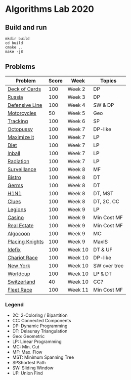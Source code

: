 # Algorithms Lab 2020

## Build and run

```shell script
mkdir build
cd build
cmake ..
make -j8
```

## Problems

| Problem                                               | Score | Week      | Topics        | 
| ----------------------------------------------------- | ----- | --------- | ------------- |
| [Deck of Cards](src/pow/pow02_deck_of_cards.cpp)      | 100   | Week 2    | DP            |
| [Russia](src/pow/pow03_russia_official_solution.cpp)  | 100   | Week 3    | DP            |
| [Defensive Line](src/pow/pow04_defensive_line.cpp)    | 100   | Week 4    | SW & DP       |
| [Motorcycles](src/pow/pow05_motorcycles.cpp)          | 50    | Week 5    | Geo           |
| [Tracking](src/pow/pow06_tracking.cpp)                | 100   | Week 6    | SP            |
| [Octopussy](src/pow/pow07_octopussy.cpp)              | 100   | Week 7    | DP-like       |
| [Maximize it](src/week7/maximizeit.cpp)               | 100   | Week 7    | LP            | 
| [Diet](src/week7/diet.cpp)                            | 100   | Week 7    | LP            | 
| [Inball](src/week7/inball.cpp)                        | 100   | Week 7    | LP            | 
| [Radiation](src/week7/radiation.cpp)                  | 100   | Week 7    | LP            | 
| [Surveillance](src/pow/pow08_surveillance.cpp)        | 100   | Week 8    | MF            |
| [Bistro](src/week8/bistro.cpp)                        | 100   | Week 8    | DT            | 
| [Germs](src/week8/germs.cpp)                          | 100   | Week 8    | DT            | 
| [H1N1](src/week8/h1n1.cpp)                            | 100   | Week 8    | DT, MST       | 
| [Clues](src/week8/clues.cpp)                          | 100   | Week 8    | DT, 2C, CC    | 
| [Legions](src/pow/pow09_legions.cpp)                  | 100   | Week 9    | LP            |
| [Casino](src/week9/casino.cpp)                        | 100   | Week 9    | Min Cost MF   |
| [Real Estate](src/week9/real_estate.cpp)              | 100   | Week 9    | Min Cost MF   |
| [Algocoon](src/week9/algocoon.cpp)                    | 100   | Week 9    | MC            |
| [Placing Knights](src/week9/real_estate.cpp)          | 100   | Week 9    | MaxIS         |
| [Idefix](src/pow/pow10_idefix.cpp)                    | 100   | Week 10   | DT & UF       |
| [Chariot Race](src/week10/chariot_race.cpp)           | 100   | Week 10   | DP-like       |
| [New York](src/week10/new_york.cpp)                   | 100   | Week 10   | SW over tree  |
| [Worldcup](src/week10/worldcup.cpp)                   | 100   | Week 10   | LP & DT       |
| [Switzerland](src/week10/switzerland.cpp)             | 40    | Week 10   | CC?           |
| [Fleet Race](src/pow/pow11_fleetrace.cpp)             | 100   | Week 11   | Min Cost MF   |

### Legend
- 2C: 2-Coloring / Bipartition
- CC: Connected Components
- DP: Dynamic Programming
- DT: Delaunay Triangulation
- Geo: Geometric
- LP: Linear Programming
- MC: Min. Cut
- MF: Max. Flow
- MST: Minimum Spanning Tree
- SPShortest Path
- SW: Sliding Window
- UF: Union Find
